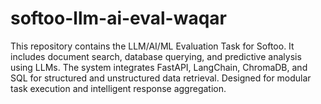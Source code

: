 # softoo-llm-ai-eval-waqar
This repository contains the LLM/AI/ML Evaluation Task for Softoo. It includes document search, database querying, and predictive analysis using LLMs. The system integrates FastAPI, LangChain, ChromaDB, and SQL for structured and unstructured data retrieval. Designed for modular task execution and intelligent response aggregation.
